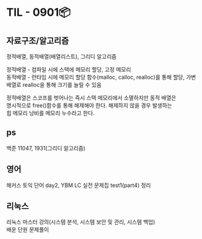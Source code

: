 # TIL - 0901📦

## 자료구조/알고리즘
정적배열, 동적배열(배열리스트), 그리디 알고리즘  
  
정적배열 - 컴파일 시에 스택에 메모리 할당, 고정 메모리  
동적배열 - 런타임 시에 메모리 할당 함수(malloc, calloc, realloc)를 통해 할당, 가변배열로 realloc을 통해 크기를 늘릴 수 있음    
   
정적배열은 스코프를 벗어나는 즉시 스택 메모리에서 소멸하지만 동적 배열은  
명시적으로 free()함수를 통해 해제해야 한다. 해제하지 않을 경우 발생하는  
힙 메모리 낭비를 메모리 누수라고 한다.  

## ps
백준 11047, 1931(그리디 알고리즘)

## 영어
해커스 토익 단어 day2, YBM LC 실전 문제집 test1(part4) 정리 

## 리눅스
리눅스 마스터 강의(시스템 분석, 시스템 보안 및 관리, 시스템 백업)  
배운 단원 문제풀이  

